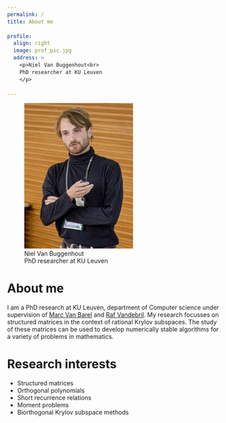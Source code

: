 ```yaml
---
permalink: /
title: About me

profile:
  align: right
  image: prof_pic.jpg
  address: >
    <p>Niel Van Buggenhout<br>
    PhD researcher at KU Leuven
    </p>
    
---
```

<div>
<figure class="figure">
<img src="assets/img/prof_pic.jpg"
     alt="profile picture"
     style="width: 60%; height: auto;"/>
  <figcaption class="figcaption">Niel Van Buggenhout<br>
    PhD researcher at KU Leuven </figcaption>
</figure> 
</div>

# About me #
I am a PhD research at KU Leuven, department of Computer science under supervision of [Marc Van Barel](https://people.cs.kuleuven.be/~marc.vanbarel/website.html) and [Raf Vandebril](https://people.cs.kuleuven.be/~raf.vandebril/). 
My research focusses on structured matrices in the context of rational Krylov subspaces.
The study of these matrices can be used to develop numerically stable algorithms for a variety of problems in mathematics.


# Research interests #

* Structured matrices
* Orthogonal polynomials
* Short recurrence relations
* Moment problems
* Biorthogonal Krylov subspace methods
